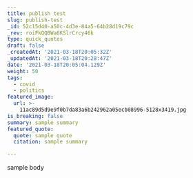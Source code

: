 ```yaml
---
title: publish test
slug: publish-test
_id: 52c15d40-a50c-4d3e-84a5-64b28d19c79c
_rev: roiFkQQBWa6KSlrCrcy46k
type: quick_quotes
draft: false
_createdAt: '2021-03-18T20:05:32Z'
_updatedAt: '2021-03-18T20:28:47Z'
date: '2021-03-18T20:05:04.129Z'
weight: 50
tags:
  - covid
  - politics
featured_image:
  url: >-
    11ac89d5d9e9f0b7da83a6b242962a05ecb08996-5128x3419.jpg
is_breaking: false
summary: sample summary
featured_quote:
  quote: sample quote
  citation: sample summary

---
```

sample body